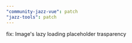 ```yaml
---
"community-jazz-vue": patch
"jazz-tools": patch
---
```


fix: Image's lazy loading placeholder trasparency
